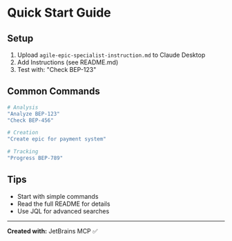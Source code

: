 # Quick Start Guide

## Setup

1. Upload `agile-epic-specialist-instruction.md` to Claude Desktop
2. Add Instructions (see README.md)
3. Test with: "Check BEP-123"

## Common Commands

```bash
# Analysis
"Analyze BEP-123"
"Check BEP-456"

# Creation  
"Create epic for payment system"

# Tracking
"Progress BEP-789"
```

## Tips

- Start with simple commands
- Read the full README for details
- Use JQL for advanced searches

---

**Created with:** JetBrains MCP ✅
